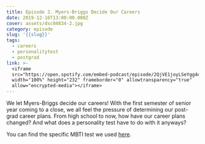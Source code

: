 ```yaml
---
title: Episode 2. Myers-Briggs Decide Our Careers
date: 2019-12-16T13:00:00.000Z
cover: assets/dsc04834-2.jpg
category: episode
slug: '{{slug}}'
tags:
  - careers
  - personalitytest
  - postgrad
link: >-
  <iframe
  src="https://open.spotify.com/embed-podcast/episode/2QjVE1joyLSeYgg4q5b9cI"
  width="100%" height="232" frameborder="0" allowtransparency="true"
  allow="encrypted-media"></iframe>
---
```

We let Myers-Briggs decide our careers! With the first semester of senior year coming to a close, we all feel the pressure of determining our post-grad career plans. From high school to now, how have our career plans changed? And what does a personality test have to do with it anyways?

You can find the specific MBTI test we used [here](https://www.16personalities.com/).